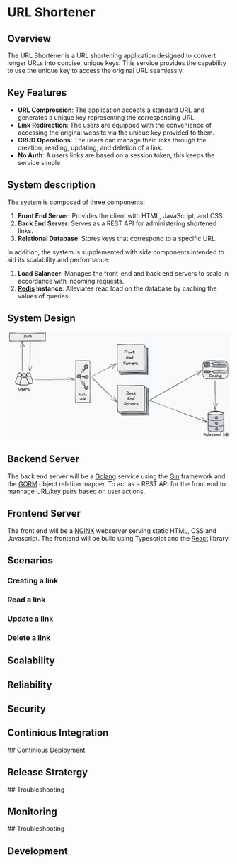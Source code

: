 # URL Shortener

## Overview
The URL Shortener is a URL shortening application designed to convert longer URLs into concise, unique keys. 
This service provides the capability to use the unique key to access the original URL seamlessly.

## Key Features
- **URL Compression**: The application accepts a standard URL and generates a unique key representing the corresponding URL.
- **Link Redirection**: The users are equipped with the convenience of accessing the original website via the unique key provided to them.
- **CRUD Operations**: The users can manage their links through the creation, reading, updating, and deletion of a link.
- **No Auth**: A users links are based on a session token, this keeps the service simple

## System description
The system is composed of three components:

1. **Front End Server**: Provides the client with HTML, JavaScript, and CSS.
2. **Back End Server**: Serves as a REST API for administering shortened links.
3. **Relational Database**: Stores keys that correspond to a specific URL.
   
In addition, the system is supplemented with side components intended to aid its scalability and performance:

1. **Load Balancer**: Manages the front-end and back end servers to scale in accordance with incoming requests.
2. **[Redis](https://redis.io/) Instance**: Alleviates read load on the database by caching the values of queries.

## System Design
![system design](./doc/architechure.png)

## Backend Server
The back end server will be a [Golang](https://go.dev/) service using the [Gin](https://gin-gonic.com/) framework and
the [GORM](https://gorm.io/) object relation mapper. To act as a REST API for the front end to mannage URL/key pairs 
based on user actions.

## Frontend Server
The front end will be a [NGINX](https://docs.nginx.com/nginx/admin-guide/web-server/web-server/) webserver 
serving static HTML, CSS and Javascript. The frontend will be build using Typescript and the [React](https://react.dev/) library.

## Scenarios
### Creating a link

### Read a link

### Update a link 

### Delete a link


## Scalability


## Reliability


## Security


## Continious Integration


## Continious Deployment


## Release Stratergy


## Troubleshooting


## Monitoring


## Troubleshooting


## Development

